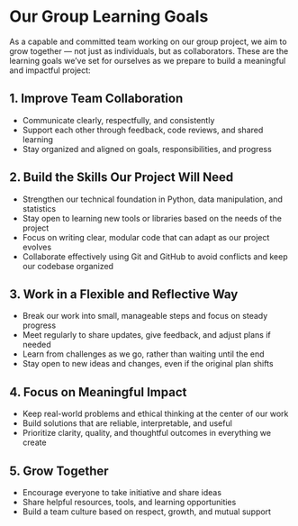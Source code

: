 # Our Group Learning Goals

As a capable and committed team working on our group project, we aim to grow
together — not just as individuals, but as collaborators. These are the learning
goals we’ve set for ourselves as we prepare to build a meaningful and impactful
project:

## 1. Improve Team Collaboration

- Communicate clearly, respectfully, and consistently  
- Support each other through feedback, code reviews, and shared learning  
- Stay organized and aligned on goals, responsibilities, and progress  

## 2. Build the Skills Our Project Will Need

- Strengthen our technical foundation in Python, data manipulation, and
  statistics  
- Stay open to learning new tools or libraries based on the needs of the
  project  
- Focus on writing clear, modular code that can adapt as our project evolves  
- Collaborate effectively using Git and GitHub to avoid conflicts and keep
  our codebase organized  

## 3. Work in a Flexible and Reflective Way

- Break our work into small, manageable steps and focus on steady progress  
- Meet regularly to share updates, give feedback, and adjust plans if needed  
- Learn from challenges as we go, rather than waiting until the end  
- Stay open to new ideas and changes, even if the original plan shifts  

## 4. Focus on Meaningful Impact

- Keep real-world problems and ethical thinking at the center of our work  
- Build solutions that are reliable, interpretable, and useful  
- Prioritize clarity, quality, and thoughtful outcomes in everything we create  

## 5. Grow Together

- Encourage everyone to take initiative and share ideas  
- Share helpful resources, tools, and learning opportunities  
- Build a team culture based on respect, growth, and mutual support


